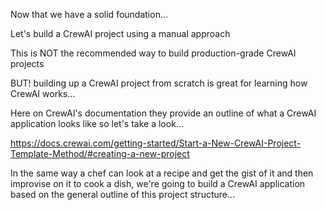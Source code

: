 Now that we have a solid foundation...

Let's build a CrewAI project using a manual approach

This is NOT the recommended way to build production-grade CrewAI projects

BUT! building up a CrewAI project from scratch is great for learning how CrewAI works...

Here on CrewAI's documentation they provide an outline of what a CrewAI application looks like so let's take a look...

https://docs.crewai.com/getting-started/Start-a-New-CrewAI-Project-Template-Method/#creating-a-new-project

In the same way a chef can look at a recipe and get the gist of it and then improvise on it to cook a dish, we're going to build a CrewAI application based on the general outline of this project structure...